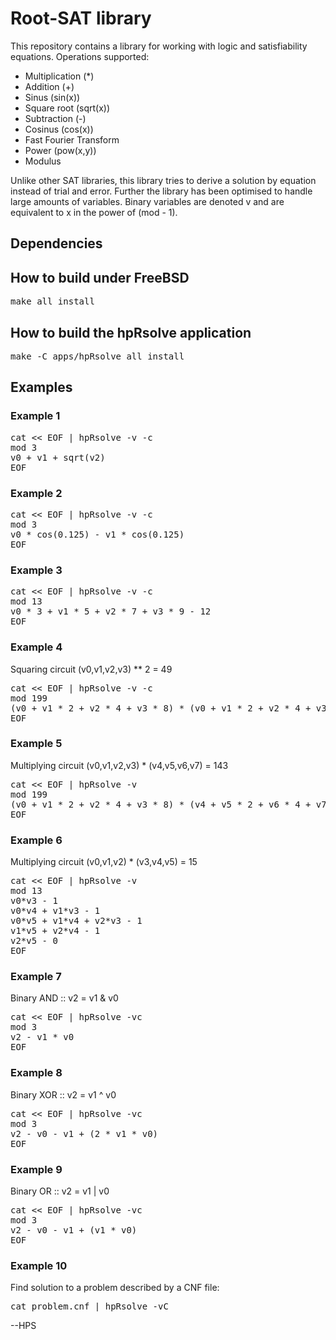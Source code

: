# Root-SAT library

This repository contains a library for working with logic and
satisfiability equations. Operations supported:

- Multiplication (*)
- Addition (+)
- Sinus (sin(x))
- Square root (sqrt(x))
- Subtraction (-)
- Cosinus (cos(x))
- Fast Fourier Transform
- Power (pow(x,y))
- Modulus

Unlike other SAT libraries, this library tries to derive a solution by
equation instead of trial and error. Further the library has been
optimised to handle large amounts of variables. Binary variables are
denoted v<N> and are equivalent to x<N> in the power of (mod - 1).

## Dependencies

## How to build under FreeBSD
<pre>
make all install
</pre>

## How to build the hpRsolve application
<pre>
make -C apps/hpRsolve all install
</pre>

## Examples

### Example 1
<pre>
cat << EOF | hpRsolve -v -c
mod 3
v0 + v1 + sqrt(v2)
EOF
</pre>

### Example 2
<pre>
cat << EOF | hpRsolve -v -c
mod 3
v0 * cos(0.125) - v1 * cos(0.125)
EOF
</pre>

### Example 3
<pre>
cat << EOF | hpRsolve -v -c
mod 13
v0 * 3 + v1 * 5 + v2 * 7 + v3 * 9 - 12
EOF
</pre>

### Example 4
Squaring circuit (v0,v1,v2,v3) ** 2 = 49
<pre>
cat << EOF | hpRsolve -v -c
mod 199
(v0 + v1 * 2 + v2 * 4 + v3 * 8) * (v0 + v1 * 2 + v2 * 4 + v3 * 8) - 49
EOF
</pre>

### Example 5
Multiplying circuit (v0,v1,v2,v3) * (v4,v5,v6,v7) = 143
<pre>
cat << EOF | hpRsolve -v
mod 199
(v0 + v1 * 2 + v2 * 4 + v3 * 8) * (v4 + v5 * 2 + v6 * 4 + v7 * 8) - 143
EOF
</pre>

### Example 6
Multiplying circuit (v0,v1,v2) * (v3,v4,v5) = 15
<pre>
cat << EOF | hpRsolve -v
mod 13
v0*v3 - 1
v0*v4 + v1*v3 - 1
v0*v5 + v1*v4 + v2*v3 - 1
v1*v5 + v2*v4 - 1
v2*v5 - 0
EOF
</pre>

### Example 7
Binary AND :: v2 = v1 & v0
<pre>
cat << EOF | hpRsolve -vc
mod 3
v2 - v1 * v0
EOF
</pre>

### Example 8
Binary XOR :: v2 = v1 ^ v0
<pre>
cat << EOF | hpRsolve -vc
mod 3
v2 - v0 - v1 + (2 * v1 * v0)
EOF
</pre>

### Example 9
Binary OR :: v2 = v1 | v0
<pre>
cat << EOF | hpRsolve -vc
mod 3
v2 - v0 - v1 + (v1 * v0)
EOF
</pre>

### Example 10
Find solution to a problem described by a CNF file:
<pre>
cat problem.cnf | hpRsolve -vC
</pre>

--HPS

